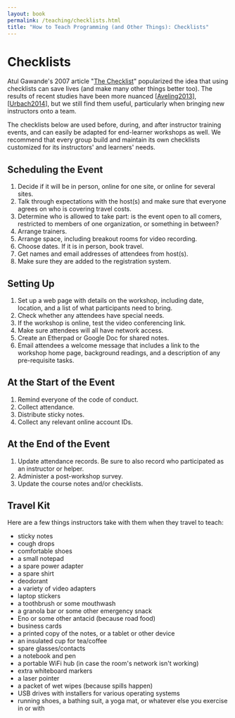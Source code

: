 ```yaml
---
layout: book
permalink: /teaching/checklists.html
title: "How to Teach Programming (and Other Things): Checklists"
---
```


# Checklists

Atul Gawande's 2007 article "[The Checklist][gawande-checklist]"
popularized the idea that using checklists can save lives (and make
many other things better too).  The results of recent studies have
been more nuanced [[Aveling2013](biblio.html#aveling-checklists)],
[[Urbach2014](biblio.html#urbach-checklists)], but we still find them
useful, particularly when bringing new instructors onto a team.

The checklists below are used before, during, and after instructor
training events, and can easily be adapted for end-learner workshops
as well.  We recommend that every group build and maintain its own
checklists customized for its instructors' and learners' needs.

## Scheduling the Event

1.  Decide if it will be in person, online for one site, or online for
    several sites.
1.  Talk through expectations with the host(s) and make sure that
    everyone agrees on who is covering travel costs.
1.  Determine who is allowed to take part: is the event open to all
    comers, restricted to members of one organization, or something in
    between?
1.  Arrange trainers.
1.  Arrange space, including breakout rooms for video recording.
1.  Choose dates.
    If it is in person, book travel.
1.  Get names and email addresses of attendees from host(s).
1.  Make sure they are added to the registration system.

## Setting Up

1.  Set up a web page with details on the workshop, including date,
    location, and a list of what participants need to bring.
1.  Check whether any attendees have special needs.
1.  If the workshop is online, test the video conferencing link.
1.  Make sure attendees will all have network access.
1.  Create an Etherpad or Google Doc for shared notes.
1.  Email attendees a welcome message that includes
    a link to the workshop home page,
    background readings,
    and a description of any pre-requisite tasks.

## At the Start of the Event

1.  Remind everyone of the code of conduct.
1.  Collect attendance.
1.  Distribute sticky notes.
1.  Collect any relevant online account IDs.

## At the End of the Event

1.  Update attendance records.  Be sure to also record who
    participated as an instructor or helper.
1.  Administer a post-workshop survey.
1.  Update the course notes and/or checklists.

## Travel Kit

Here are a few things instructors take with them when they travel to
teach:

*   sticky notes
*   cough drops
*   comfortable shoes
*   a small notepad
*   a spare power adapter
*   a spare shirt
*   deodorant
*   a variety of video adapters
*   laptop stickers
*   a toothbrush or some mouthwash
*   a granola bar or some other emergency snack
*   Eno or some other antacid (because road food)
*   business cards
*   a printed copy of the notes, or a tablet or other device
*   an insulated cup for tea/coffee
*   spare glasses/contacts
*   a notebook and pen
*   a portable WiFi hub
    (in case the room's network isn't working)
*   extra whiteboard markers
*   a laser pointer
*   a packet of wet wipes
    (because spills happen)
*   USB drives with installers for various operating systems
*   running shoes, a bathing suit, a yoga mat, or whatever else you exercise in or with

[gawande-checklist]: http://www.newyorker.com/magazine/2007/12/10/the-checklist
